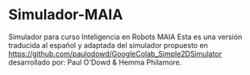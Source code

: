 # Simulador-MAIA
Simulador para curso Inteligencia en Robots MAIA
Esta es una versión traducida al español y adaptada del simulador propuesto en https://github.com/paulodowd/GoogleColab_Simple2DSimulator desarrollado por: Paul O'Dowd & Hemma Philamore.
